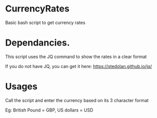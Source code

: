# CurrencyRates
Basic bash script to get currency rates

# Dependancies.

This script uses the JQ command to show the rates in a clear format

If you do not have JQ, you can get it here: https://stedolan.github.io/jq/


# Usages

Call the script and enter the currency based on its 3 character format

Eg: British Pound = GBP, US dollars = USD

